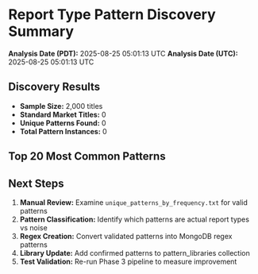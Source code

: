 # Report Type Pattern Discovery Summary

**Analysis Date (PDT):** 2025-08-25 05:01:13 UTC
**Analysis Date (UTC):** 2025-08-25 05:01:13 UTC

## Discovery Results

- **Sample Size:** 2,000 titles
- **Standard Market Titles:** 0
- **Unique Patterns Found:** 0
- **Total Pattern Instances:** 0

## Top 20 Most Common Patterns


## Next Steps

1. **Manual Review:** Examine `unique_patterns_by_frequency.txt` for valid patterns
2. **Pattern Classification:** Identify which patterns are actual report types vs noise
3. **Regex Creation:** Convert validated patterns into MongoDB regex patterns
4. **Library Update:** Add confirmed patterns to pattern_libraries collection
5. **Test Validation:** Re-run Phase 3 pipeline to measure improvement
